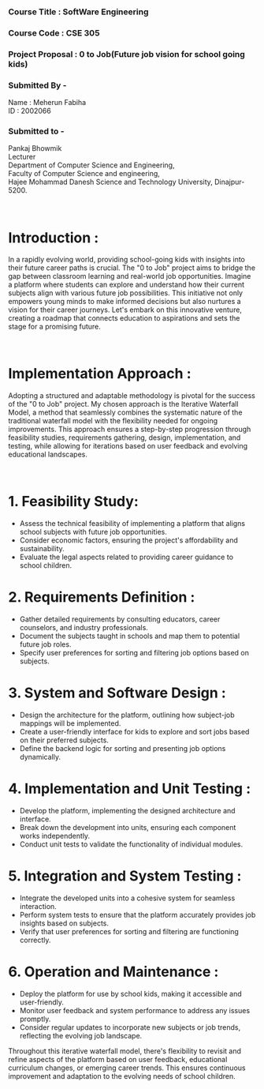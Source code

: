 ### Course Title : SoftWare Engineering  
### Course Code : CSE 305  
### Project Proposal : 0 to Job(Future job vision for school going kids)  
### Submitted By -
Name : Meherun Fabiha  
ID : 2002066

### Submitted to -  
Pankaj Bhowmik  
Lecturer  
Department of Computer Science and Engineering,  
Faculty of Computer Science and engineering,  
Hajee Mohammad Danesh Science and Technology University, Dinajpur-5200.  

</br>

# Introduction :  

In a rapidly evolving world, providing school-going kids with insights into their future career paths is crucial. The "0 to Job" project aims to bridge the gap between classroom learning and real-world job opportunities. Imagine a platform where students can explore and understand how their current subjects align with various future job possibilities. This initiative not only empowers young minds to make informed decisions but also nurtures a vision for their career journeys. Let's embark on this innovative venture, creating a roadmap that connects education to aspirations and sets the stage for a promising future.  

</br>

# Implementation Approach :  

Adopting a structured and adaptable methodology is pivotal for the success of the "0 to Job" project. My chosen approach is the Iterative Waterfall Model, a method that seamlessly combines the systematic nature of the traditional waterfall model with the flexibility needed for ongoing improvements. This approach ensures a step-by-step progression through feasibility studies, requirements gathering, design, implementation, and testing, while allowing for iterations based on user feedback and evolving educational landscapes.  
  
  </br>

  # 1. Feasibility Study:  

   - Assess the technical feasibility of implementing a platform that aligns school subjects with future job opportunities.
   - Consider economic factors, ensuring the project's affordability and sustainability.
   - Evaluate the legal aspects related to providing career guidance to school children.

# 2. Requirements Definition :  

   - Gather detailed requirements by consulting educators, career counselors, and industry professionals.
   - Document the subjects taught in schools and map them to potential future job roles.
   - Specify user preferences for sorting and filtering job options based on subjects.

# 3. System and Software Design :  

   - Design the architecture for the platform, outlining how subject-job mappings will be implemented.
   - Create a user-friendly interface for kids to explore and sort jobs based on their preferred subjects.
   - Define the backend logic for sorting and presenting job options dynamically.

# 4. Implementation and Unit Testing :  

   - Develop the platform, implementing the designed architecture and interface.
   - Break down the development into units, ensuring each component works independently.
   - Conduct unit tests to validate the functionality of individual modules.

# 5. Integration and System Testing :  

   - Integrate the developed units into a cohesive system for seamless interaction.
   - Perform system tests to ensure that the platform accurately provides job insights based on subjects.
   - Verify that user preferences for sorting and filtering are functioning correctly.

# 6. Operation and Maintenance :  

   - Deploy the platform for use by school kids, making it accessible and user-friendly.
   - Monitor user feedback and system performance to address any issues promptly.
   - Consider regular updates to incorporate new subjects or job trends, reflecting the evolving job landscape.  
   

Throughout this iterative waterfall model, there's flexibility to revisit and refine aspects of the platform based on user feedback, educational curriculum changes, or emerging career trends. This ensures continuous improvement and adaptation to the evolving needs of school children.

